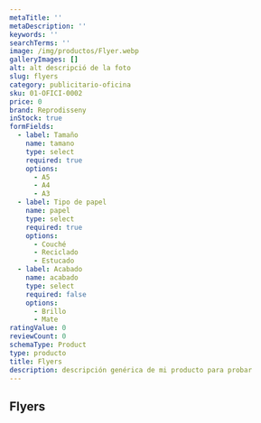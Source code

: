 ```yaml
---
metaTitle: ''
metaDescription: ''
keywords: ''
searchTerms: ''
image: /img/productos/Flyer.webp
galleryImages: []
alt: alt descripció de la foto
slug: flyers
category: publicitario-oficina
sku: 01-OFICI-0002
price: 0
brand: Reprodisseny
inStock: true
formFields:
  - label: Tamaño
    name: tamano
    type: select
    required: true
    options:
      - A5
      - A4
      - A3
  - label: Tipo de papel
    name: papel
    type: select
    required: true
    options:
      - Couché
      - Reciclado
      - Estucado
  - label: Acabado
    name: acabado
    type: select
    required: false
    options:
      - Brillo
      - Mate
ratingValue: 0
reviewCount: 0
schemaType: Product
type: producto
title: Flyers
description: descripción genérica de mi producto para probar
---
```

## Flyers
